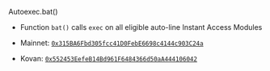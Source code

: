 Autoexec.bat()

* Function `bat()` calls `exec` on all eligible auto-line Instant Access Modules

* Mainnet: [`0x315BA6Fbd305fcc41D0FebE6698c4144c903C24a`](https://etherscan.io/address/0x315BA6Fbd305fcc41D0FebE6698c4144c903C24a#code)
* Kovan: [`0x552453EefeB14Bd961F6484366d50aA444106042`](https://kovan.etherscan.io/address/0x552453EefeB14Bd961F6484366d50aA444106042#code)
